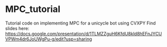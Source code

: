 # MPC_tutorial
Tutorial code on implementing MPC for a unicycle bot using CVXPY
Find slides here: https://docs.google.com/presentation/d/1TLMZZguH6KfdU8kld8hEFnJYCUVPWm4dr6JoUWgPu-g/edit?usp=sharing
